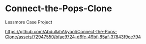 # Connect-the-Pops-Clone
Lessmore Case Project

https://github.com/AbdullahAkyool/Connect-the-Pops-Clone/assets/72947550/bfae9724-d6fc-49bf-85af-37843f9ce794
